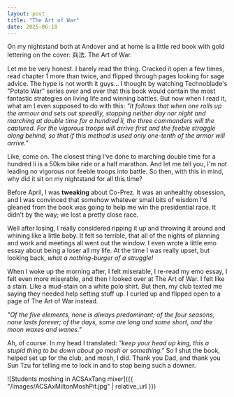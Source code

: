 ```yaml
---
layout: post
title: "The Art of War"
date: 2025-06-18
---
```


On my nightstand both at Andover and at home is a little red book with gold lettering on the cover: 兵法. The Art of War. 

Let me be very honest. I barely read the thing. Cracked it open a few times, read chapter 1 more than twice, and flipped through pages looking for sage advice. The hype is not worth it guys... I thought by watching Technoblade's "Potato War" series over and over that this book would contain the most fantastic strategies on living life and winning battles. But now when I read it, what am I even supposed to do with this: *"It follows that when one rolls up the armour and sets out speedily, stopping neither day nor night and marching at double time for a hundred li, the three commanders will the captured. For the vigorous troops will arrive first and the feeble straggle along behind, so that if this method is used only one-tenth of the armor will arrive."*

Like, come on. The closest thing I've done to marching double time for a hundred li is a 50km bike ride or a half marathon. And let me tell you, I'm not leading no vigorous nor feeble troops into battle. So then, with this in mind, why did it sit on my nightstand for all this time? 

Before April, I was **tweaking** about Co-Prez. It was an unhealthy obsession, and I was convinced that somehow whatever small bits of wisdom I'd gleaned from the book was going to help me win the presidential race. It didn't by the way; we lost a pretty close race. 

Well after losing, I really considered ripping it up and throwing it around and whining like a little baby. It felt so terrible, that all of the nights of planning and work and meetings all went out the window. I even wrote a little emo essay about being a loser all my life. At the time I was really upset, but looking back, *what a nothing-burger of a struggle!* 

When I woke up the morning after, I felt miserable, I re-read my emo essay, I felt even more miserable, and then I looked over at The Art of War. I felt like a stain. Like a mud-stain on a white polo shirt. But then, my club texted me saying they needed help setting stuff up. I curled up and flipped open to a page of The Art of War instead.

*"Of the five elements, none is always predominant; of the four seasons, none lasts forever; of the days, some are long and some short, and the moon waxes and wanes."* 

Ah, of course. In my head I translated: *"keep your head up king, this a stupid thing to be down about go mosh or something."* So I shut the book, helped set up for the club, and mosh, I did. Thank you Dad, and thank you Sun Tzu for telling me to lock in and to stop being such a downer. 

![Students moshing in ACSAxTang mixer]({{ "/images/ACSAxMiltonMoshPit.jpg" | relative_url }})
